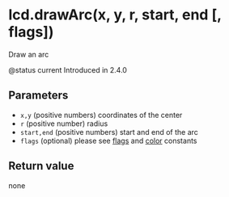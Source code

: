 # lcd.drawArc(x, y, r, start, end \[, flags])

Draw an arc

@status current Introduced in 2.4.0

## Parameters

* `x,y` (positive numbers) coordinates of the center
* `r` (positive number) radius
* `start,end` (positive numbers) start and end of the arc
* `flags` (optional) please see [flags](../constants/flags-and-pattern-constants.md) and [color](../constants/color-constants.md) constants

## Return value

none
